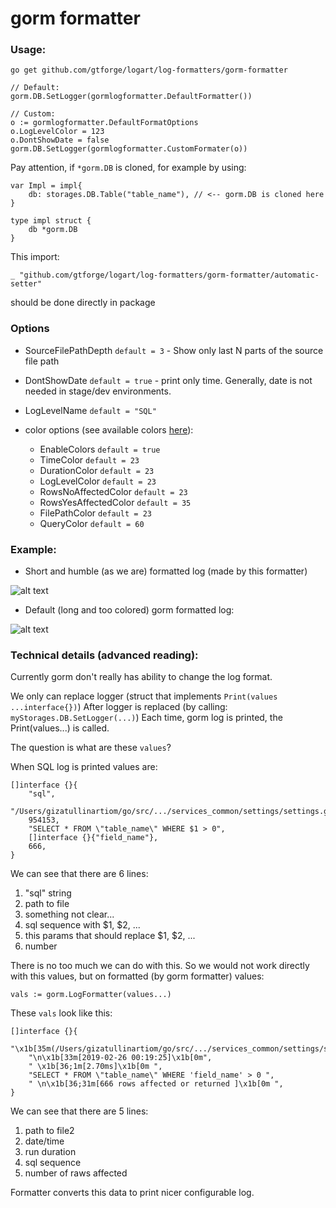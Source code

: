# gorm formatter


### Usage:


`go get github.com/gtforge/logart/log-formatters/gorm-formatter`


```
// Default:
gorm.DB.SetLogger(gormlogformatter.DefaultFormatter())

// Custom:
o := gormlogformatter.DefaultFormatOptions
o.LogLevelColor = 123
o.DontShowDate = false
gorm.DB.SetLogger(gormlogformatter.CustomFormater(o))
```


Pay attention, if `*gorm.DB` is cloned, for example by using:
```
var Impl = impl{
    db: storages.DB.Table("table_name"), // <-- gorm.DB is cloned here
}

type impl struct {
    db *gorm.DB
}
```
This import:
```
_ "github.com/gtforge/logart/log-formatters/gorm-formatter/automatic-setter"
```
should be done directly in package


### Options

- SourceFilePathDepth  `default = 3` - Show only last N parts of the source
file path

- DontShowDate         `default = true` - print only time. Generally, date is not needed
in stage/dev environments.

- LogLevelName         `default = "SQL"`

- color options (see available colors [here](https://github.com/artiomgiza/go-color-256)):
    - EnableColors         `default = true`
    - TimeColor            `default = 23`
    - DurationColor        `default = 23`
    - LogLevelColor        `default = 23`
    - RowsNoAffectedColor  `default = 23`
    - RowsYesAffectedColor `default = 35`
    - FilePathColor        `default = 23`
    - QueryColor           `default = 60`


### Example:

- Short and humble (as we are) formatted log (made by this formatter)

![alt text](https://github.com/gtforge/logart/blob/master/log-formatters/gorm-formatter/readme_files/logart_gorm_formatter.png "Example")

- Default (long and too colored) gorm formatted log:

![alt text](https://github.com/gtforge/logart/blob/master/log-formatters/gorm-formatter/readme_files/default_gorm_formatter.png "Example")


### Technical details (advanced reading):

Currently gorm don't really has ability to change the log format.

We only can replace logger (struct that implements `Print(values ...interface{})`)
After logger is replaced (by calling: `myStorages.DB.SetLogger(...)`)
Each time, gorm log is printed, the  Print(values...) is called.

The question is what are these `values`?

When SQL log is printed values are:
```
[]interface {}{
    "sql",
    "/Users/gizatullinartiom/go/src/.../services_common/settings/settings.go:181",
    954153,
    "SELECT * FROM \"table_name\" WHERE $1 > 0",
    []interface {}{"field_name"},
    666,
}
```

We can see that there are 6 lines:

1. "sql" string
2. path to file
3. something not clear...
4. sql sequence with $1, $2, ...
5. this params that should replace $1, $2, ...
6. number

There is no too much we can do with this. So we would not work directly
with this values, but on formatted (by gorm formatter) values:

```
vals := gorm.LogFormatter(values...)
```

These `vals` look like this:
```
[]interface {}{
    "\x1b[35m(/Users/gizatullinartiom/go/src/.../services_common/settings/settings.go:181)\x1b[0m",
    "\n\x1b[33m[2019-02-26 00:19:25]\x1b[0m",
    " \x1b[36;1m[2.70ms]\x1b[0m ",
    "SELECT * FROM \"table_name\" WHERE 'field_name' > 0 ",
    " \n\x1b[36;31m[666 rows affected or returned ]\x1b[0m ",
}
```


We can see that there are 5 lines:

1. path to file2
2. date/time
3. run duration
4. sql sequence
5. number of raws affected

Formatter converts this data to print nicer configurable log.

